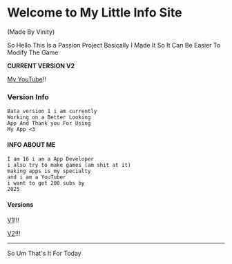 # Welcome to My Little Info Site
(Made By Vinity)

So Hello This Is a Passion Project Basically I Made It So It Can Be Easier To Modify The Game

**CURRENT VERSION V2**

[My YouTube](www.youtube.com/channel/UCF35iqQ2BRqF4IYQA4Ln_0A?sub_confirmation=1)!!

### Version Info

    Bata version 1 i am currently
    Working on a Better Looking
    App And Thank you For Using
    My App <3

#### INFO ABOUT ME
    I am 16 i am a App Developer 
    i also try to make games (am shit at it)
    making apps is my specialty
    and i am a YouTuber
    i want to get 200 subs by
    2025

#### Versions
 [V1](https://github.com/VINITYYT/Delights-V1/raw/main/Vinity's%20Delights-V1.zip)!!!

 
 [V2](https://github.com/VINITYYT/Delights-V2/raw/main/Vinity's%20Delights-V2.zip)!!!

---

So Um That's It For Today
